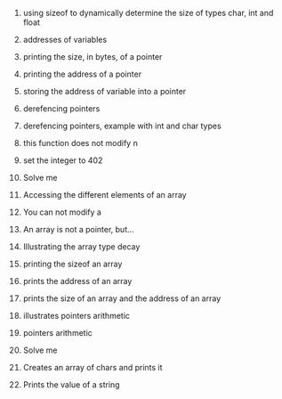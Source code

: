 1. using sizeof to dynamically determine the size of types char, int and float

2. addresses of variables

3. printing the size, in bytes, of a pointer

4. printing the address of a pointer

5. storing the address of variable into a pointer

6. derefencing pointers

7. derefencing pointers, example with int and char types

8. this function does not modify n

9. set the integer to 402

10. Solve me

11. Accessing the different elements of an array

12. You can not modify a 

13. An array is not a pointer, but...

14. Illustrating the array type decay

15. printing the sizeof an array 

16. prints the address of an array

17.  prints the size of an array and the address of an array

18. illustrates pointers arithmetic

19.  pointers arithmetic

20. Solve me

21. Creates an array of chars and prints it

22.  Prints the value of a string


